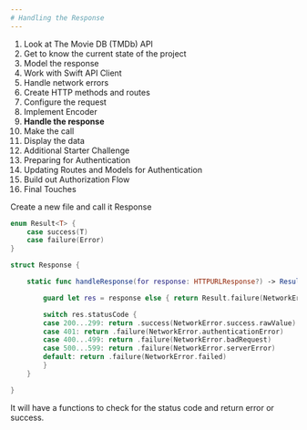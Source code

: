 ```yaml
---
# Handling the Response
---
```


1. Look at The Movie DB (TMDb) API
1. Get to know the current state of the project
1. Model the response
1. Work with Swift API Client
1. Handle network errors 
1. Create HTTP methods and routes
1. Configure the request
1. Implement Encoder 
1. **Handle the response**
1. Make the call
1. Display the data 
1. Additional Starter Challenge
1. Preparing for Authentication
1. Updating Routes and Models for Authentication
1. Build out Authorization Flow
1. Final Touches

Create a new file and call it Response

```Swift
enum Result<T> {
    case success(T)
    case failure(Error)
}

struct Response {

    static func handleResponse(for response: HTTPURLResponse?) -> Result<String>{

        guard let res = response else { return Result.failure(NetworkError.noResponse)}

        switch res.statusCode {
        case 200...299: return .success(NetworkError.success.rawValue)
        case 401: return .failure(NetworkError.authenticationError)
        case 400...499: return .failure(NetworkError.badRequest)
        case 500...599: return .failure(NetworkError.serverError)
        default: return .failure(NetworkError.failed)
        }
    }

}
```

It will have a functions to check for the status code and return error or success.
